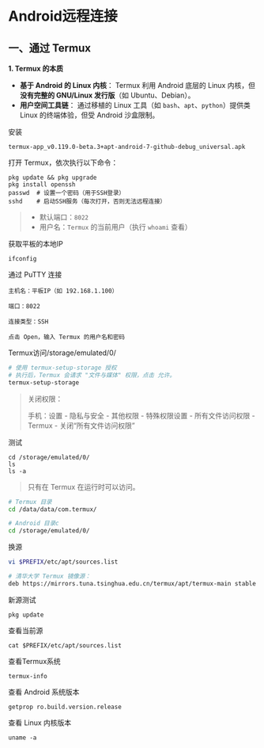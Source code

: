 # Android远程连接

## 一、通过 Termux

**1. Termux 的本质**

- **基于 Android 的 Linux 内核**：
  Termux 利用 Android 底层的 Linux 内核，但 **没有完整的 GNU/Linux 发行版**（如 Ubuntu、Debian）。
- **用户空间工具链**：
  通过移植的 Linux 工具（如 `bash`、`apt`、`python`）提供类 Linux 的终端体验，但受 Android 沙盒限制。

安装

```
termux-app_v0.119.0-beta.3+apt-android-7-github-debug_universal.apk
```

打开 Termux，依次执行以下命令：

```
pkg update && pkg upgrade
pkg install openssh
passwd  # 设置一个密码（用于SSH登录）
sshd    # 启动SSH服务（每次打开，否则无法远程连接）
```

> - 默认端口：`8022`
> - 用户名：`Termux` 的当前用户（执行 `whoami` 查看）

获取平板的本地IP

```
ifconfig
```

通过 PuTTY 连接

```
主机名：平板IP（如 192.168.1.100）

端口：8022

连接类型：SSH

点击 Open，输入 Termux 的用户名和密码
```

Termux访问/storage/emulated/0/

```bash
# 使用 termux-setup-storage 授权
# 执行后，Termux 会请求 "文件与媒体" 权限，点击 允许。
termux-setup-storage
```

> 关闭权限：
>
> 手机：设置 - 隐私与安全 - 其他权限 - 特殊权限设置 - 所有文件访问权限 - Termux - 关闭“所有文件访问权限”

测试

```
cd /storage/emulated/0/
ls
ls -a
```

> 只有在 Termux 在运行时可以访问。

```bash
# Termux 目录
cd /data/data/com.termux/

# Android 目录c
cd /storage/emulated/0/
```

 换源

```bash
vi $PREFIX/etc/apt/sources.list

# 清华大学 Termux 镜像源：
deb https://mirrors.tuna.tsinghua.edu.cn/termux/apt/termux-main stable main
```

新源测试

```
pkg update
```

查看当前源

```
cat $PREFIX/etc/apt/sources.list
```

查看Termux系统

```
termux-info
```

查看 Android 系统版本

```
getprop ro.build.version.release
```

查看 Linux 内核版本

```
uname -a
```

